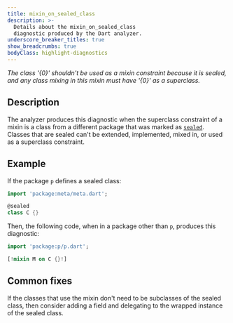 ```yaml
---
title: mixin_on_sealed_class
description: >-
  Details about the mixin_on_sealed_class
  diagnostic produced by the Dart analyzer.
underscore_breaker_titles: true
show_breadcrumbs: true
bodyClass: highlight-diagnostics
---
```


_The class '{0}' shouldn't be used as a mixin constraint because it is sealed, and any class mixing in this mixin must have '{0}' as a superclass._

## Description

The analyzer produces this diagnostic when the superclass constraint of a
mixin is a class from a different package that was marked as
[`sealed`][meta-sealed]. Classes that are sealed can't be extended,
implemented, mixed in, or used as a superclass constraint.

## Example

If the package `p` defines a sealed class:

```dart
import 'package:meta/meta.dart';

@sealed
class C {}
```

Then, the following code, when in a package other than `p`, produces this
diagnostic:

```dart
import 'package:p/p.dart';

[!mixin M on C {}!]
```

## Common fixes

If the classes that use the mixin don't need to be subclasses of the sealed
class, then consider adding a field and delegating to the wrapped instance
of the sealed class.

[meta-sealed]: https://pub.dev/documentation/meta/latest/meta/sealed-constant.html
